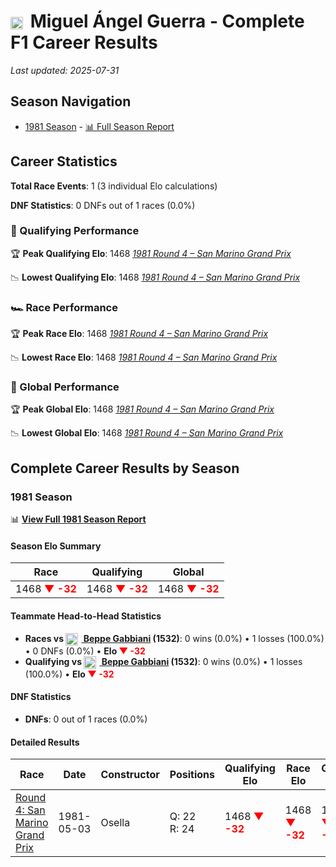 # <img src="https://upload.wikimedia.org/wikipedia/commons/1/1a/Flag_of_Argentina.svg" alt="Argentina" width="20" height="auto" style="vertical-align: middle; margin-right: 5px;" onerror="this.outerHTML='🇦🇷'; this.style.marginRight='5px';"/> Miguel Ángel Guerra - Complete F1 Career Results

*Last updated: 2025-07-31*

## Season Navigation

- [1981 Season](#1981-season) - [📊 Full Season Report](../seasons/1981-season-report)

## Career Statistics

**Total Race Events**: 1 (3 individual Elo calculations)

**DNF Statistics**: 0 DNFs out of 1 races (0.0%)

### 🏁 Qualifying Performance

🏆 **Peak Qualifying Elo**: 1468
   *[1981 Round 4 – San Marino Grand Prix](../seasons/1981-season-report#round-4-san-marino-grand-prix)*

📉 **Lowest Qualifying Elo**: 1468
   *[1981 Round 4 – San Marino Grand Prix](../seasons/1981-season-report#round-4-san-marino-grand-prix)*

### 🏎️ Race Performance

🏆 **Peak Race Elo**: 1468
   *[1981 Round 4 – San Marino Grand Prix](../seasons/1981-season-report#round-4-san-marino-grand-prix)*

📉 **Lowest Race Elo**: 1468
   *[1981 Round 4 – San Marino Grand Prix](../seasons/1981-season-report#round-4-san-marino-grand-prix)*

### 🌟 Global Performance

🏆 **Peak Global Elo**: 1468
   *[1981 Round 4 – San Marino Grand Prix](../seasons/1981-season-report#round-4-san-marino-grand-prix)*

📉 **Lowest Global Elo**: 1468
   *[1981 Round 4 – San Marino Grand Prix](../seasons/1981-season-report#round-4-san-marino-grand-prix)*


## Complete Career Results by Season

### 1981 Season

📊 **[View Full 1981 Season Report](../seasons/1981-season-report)**

#### Season Elo Summary

| Race | Qualifying | Global |
|------|------------|--------|
| 1468 **<span style="color: red;">▼ -32</span>** | 1468 **<span style="color: red;">▼ -32</span>** | 1468 **<span style="color: red;">▼ -32</span>** |

#### Teammate Head-to-Head Statistics

- **Races vs [<img src="https://upload.wikimedia.org/wikipedia/commons/0/03/Flag_of_Italy.svg" alt="Italy" width="20" height="auto" style="vertical-align: middle; margin-right: 5px;" onerror="this.outerHTML='🇮🇹'; this.style.marginRight='5px';"/> Beppe Gabbiani](beppe-gabbiani) (1532)**: 0 wins (0.0%) • 1 losses (100.0%) • 0 DNFs (0.0%) • **Elo **<span style="color: red;">▼ -32</span>****
- **Qualifying vs [<img src="https://upload.wikimedia.org/wikipedia/commons/0/03/Flag_of_Italy.svg" alt="Italy" width="20" height="auto" style="vertical-align: middle; margin-right: 5px;" onerror="this.outerHTML='🇮🇹'; this.style.marginRight='5px';"/> Beppe Gabbiani](beppe-gabbiani) (1532)**: 0 wins (0.0%) • 1 losses (100.0%) • **Elo **<span style="color: red;">▼ -32</span>****


#### DNF Statistics

- **DNFs**: 0 out of 1 races (0.0%)

#### Detailed Results

| Race | Date | Constructor | Positions | Qualifying Elo | Race Elo | Global Elo | Teammate |
|------|------|-------------|-----------|----------------|----------|------------|----------|
| [Round 4: San Marino Grand Prix](../seasons/1981-season-report#round-4-san-marino-grand-prix) | 1981-05-03 | Osella | Q: 22<br/>R: 24 | 1468 **<span style="color: red;">▼ -32</span>** | 1468 **<span style="color: red;">▼ -32</span>** | 1468 **<span style="color: red;">▼ -32</span>** | [<img src="https://upload.wikimedia.org/wikipedia/commons/0/03/Flag_of_Italy.svg" alt="Italy" width="20" height="auto" style="vertical-align: middle; margin-right: 5px;" onerror="this.outerHTML='🇮🇹'; this.style.marginRight='5px';"/> Beppe Gabbiani](beppe-gabbiani)<br/>Q: 20<br/>R: 17 |


